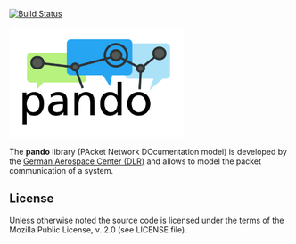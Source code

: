 
[![Build Status](http://hbryavsci1l.hb.dlr.de:8080/job/pando-core/badge/icon)](http://hbryavsci1l.hb.dlr.de:8080/job/pando-core/)

<img src="doc/images/pando.png" height="200px" />

The **pando** library (PAcket Network DOcumentation model)
is developed by the [German Aerospace Center (DLR)][] and allows to
model the packet communication of a system.


License
-------

Unless otherwise noted the source code is licensed under the
terms of the Mozilla Public License, v. 2.0 (see LICENSE file).

[German Aerospace Center (DLR)]: http://www.dlr.de/irs/en/
